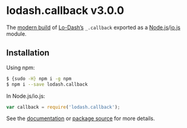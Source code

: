 # lodash.callback v3.0.0

The [modern build](https://github.com/lodash/lodash/wiki/Build-Differences) of [Lo-Dash’s](https://lodash.com/) `_.callback` exported as a [Node.js](http://nodejs.org/)/[io.js](https://iojs.org/) module.

## Installation

Using npm:

```bash
$ {sudo -H} npm i -g npm
$ npm i --save lodash.callback
```

In Node.js/io.js:

```js
var callback = require('lodash.callback');
```

See the [documentation](https://lodash.com/docs#callback) or [package source](https://github.com/lodash/lodash/blob/3.0.0-npm-packages/lodash.callback/index.js) for more details.

